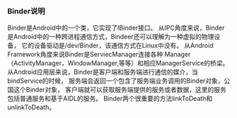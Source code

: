 ### Binder说明
Binder是Android中的一个类，它实现了IBinder接口。
从IPC角度来说，Binder是Android中的一种跨进程通信方式，Bindeer还可以理解为一种虚拟的物理设备，
它的设备驱动是/dev/Binder，该通信方式在Linux中没有。
从Android Framework角度来说Binder是ServiecManager连接各种
Manager（ActivityManager，WindowManager,等等）和相应ManagerService的桥梁。
从Android应用层来说，Binder是客户端和服务端进行通信的媒介，当bindService的时候，
服务端会返回一个包含了服务端业务调用的Binder对象，公国这个Binder对象，
客户端就可以获取服务端提供的服务或者数据，这里的服务包括普通服务和基于AIDL的服务。
Binder两个很重要的方法linkToDeath和unlinkToDeath。
